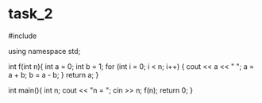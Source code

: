 # task_2
#include <iostream>
 
using namespace std;
 
int f(int n){
    int a = 0;
    int b = 1;
    for (int i = 0; i < n; i++)
    {
        cout << a << " ";
        a = a + b;
        b = a - b;
    }
    return a;
}
 
int main(){
    int n;
    cout << "n = ";
    cin >> n;
    f(n);
    return 0;
}
